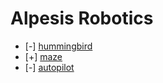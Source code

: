 
Alpesis Robotics
==============================================================================

- [-] [hummingbird](https://github.com/alpesis-robotics/hummingbird)
- [+] [maze](https://github.com/alpesis-robotics/maze)
- [-] [autopilot](https://github.com/alpesis-robotics/autopilot)

